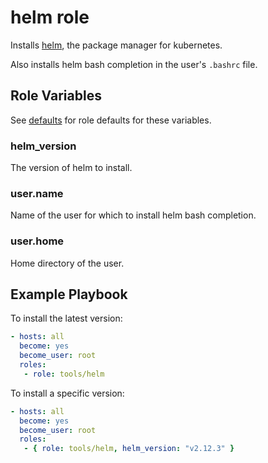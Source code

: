 # helm role

Installs [helm](https://helm.sh/), the package manager for kubernetes.

Also installs helm bash completion in the user's `.bashrc` file.

## Role Variables

See [defaults](defaults/main.yml) for role defaults for these variables.

### helm_version

The version of helm to install.

### user.name

Name of the user for which to install helm bash completion.

### user.home

Home directory of the user.


## Example Playbook

To install the latest version:

```yaml
- hosts: all
  become: yes
  become_user: root
  roles:
   - role: tools/helm
```

To install a specific version:

```yaml
- hosts: all
  become: yes
  become_user: root
  roles:
   - { role: tools/helm, helm_version: "v2.12.3" }
```
